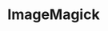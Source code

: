 ---
codehost: https://github.com/https://github.com/ImageMagick
images:
- imagemagick-ar21.svg
- imagemagick-icon.svg
logohandle: imagemagick
sort: imagemagick
tags:
- graphics
- programming_library
title: ImageMagick
twitter: https://x.com/ImageMagick
website: https://www.imagemagick.org/
wikipedia: https://en.wikipedia.org/wiki/ImageMagick
---